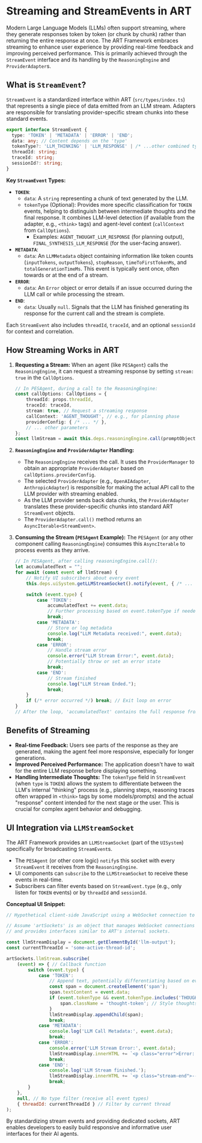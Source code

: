 # Streaming and StreamEvents in ART

Modern Large Language Models (LLMs) often support streaming, where they generate responses token by token (or chunk by chunk) rather than returning the entire response at once. The ART Framework embraces streaming to enhance user experience by providing real-time feedback and improving perceived performance. This is primarily achieved through the `StreamEvent` interface and its handling by the `ReasoningEngine` and `ProviderAdapter`s.

## What is `StreamEvent`?

`StreamEvent` is a standardized interface within ART (`src/types/index.ts`) that represents a single piece of data emitted from an LLM stream. Adapters are responsible for translating provider-specific stream chunks into these standard events.

```typescript
export interface StreamEvent {
  type: 'TOKEN' | 'METADATA' | 'ERROR' | 'END';
  data: any; // Content depends on the 'type'
  tokenType?: 'LLM_THINKING' | 'LLM_RESPONSE' | /* ...other combined types */;
  threadId: string;
  traceId: string;
  sessionId?: string;
}
```

**Key `StreamEvent` Types:**

*   **`TOKEN`**:
    *   `data`: A `string` representing a chunk of text generated by the LLM.
    *   `tokenType` (Optional): Provides more specific classification for `TOKEN` events, helping to distinguish between intermediate thoughts and the final response. It combines LLM-level detection (if available from the adapter, e.g., `<think>` tags) and agent-level context (`callContext` from `CallOptions`).
        *   Examples: `AGENT_THOUGHT_LLM_RESPONSE` (for planning output), `FINAL_SYNTHESIS_LLM_RESPONSE` (for the user-facing answer).
*   **`METADATA`**:
    *   `data`: An `LLMMetadata` object containing information like token counts (`inputTokens`, `outputTokens`), `stopReason`, `timeToFirstTokenMs`, and `totalGenerationTimeMs`. This event is typically sent once, often towards or at the end of a stream.
*   **`ERROR`**:
    *   `data`: An `Error` object or error details if an issue occurred during the LLM call or while processing the stream.
*   **`END`**:
    *   `data`: Usually `null`. Signals that the LLM has finished generating its response for the current call and the stream is complete.

Each `StreamEvent` also includes `threadId`, `traceId`, and an optional `sessionId` for context and correlation.

## How Streaming Works in ART

1.  **Requesting a Stream:**
    When an agent (like `PESAgent`) calls the `ReasoningEngine`, it can request a streaming response by setting `stream: true` in the `CallOptions`.

    ```typescript
    // In PESAgent, during a call to the ReasoningEngine:
    const callOptions: CallOptions = {
        threadId: props.threadId,
        traceId: traceId,
        stream: true, // Request a streaming response
        callContext: 'AGENT_THOUGHT', // e.g., for planning phase
        providerConfig: { /* ... */ },
        // ... other parameters
    };
    const llmStream = await this.deps.reasoningEngine.call(promptObject, callOptions);
    ```

2.  **`ReasoningEngine` and `ProviderAdapter` Handling:**
    *   The `ReasoningEngine` receives the call. It uses the `ProviderManager` to obtain an appropriate `ProviderAdapter` based on `callOptions.providerConfig`.
    *   The selected `ProviderAdapter` (e.g., `OpenAIAdapter`, `AnthropicAdapter`) is responsible for making the actual API call to the LLM provider with streaming enabled.
    *   As the LLM provider sends back data chunks, the `ProviderAdapter` translates these provider-specific chunks into standard ART `StreamEvent` objects.
    *   The `ProviderAdapter.call()` method returns an `AsyncIterable<StreamEvent>`.

3.  **Consuming the Stream (`PESAgent` Example):**
    The `PESAgent` (or any other component calling `ReasoningEngine`) consumes this `AsyncIterable` to process events as they arrive.

    ```typescript
    // In PESAgent, after calling reasoningEngine.call():
    let accumulatedText = "";
    for await (const event of llmStream) {
        // Notify UI subscribers about every event
        this.deps.uiSystem.getLLMStreamSocket().notify(event, { /* ... */ });

        switch (event.type) {
            case 'TOKEN':
                accumulatedText += event.data;
                // Further processing based on event.tokenType if needed
                break;
            case 'METADATA':
                // Store or log metadata
                console.log("LLM Metadata received:", event.data);
                break;
            case 'ERROR':
                // Handle stream error
                console.error("LLM Stream Error:", event.data);
                // Potentially throw or set an error state
                break;
            case 'END':
                // Stream finished
                console.log("LLM Stream Ended.");
                break;
        }
        if (/* error occurred */) break; // Exit loop on error
    }
    // After the loop, 'accumulatedText' contains the full response from this LLM call.
    ```

## Benefits of Streaming

*   **Real-time Feedback:** Users see parts of the response as they are generated, making the agent feel more responsive, especially for longer generations.
*   **Improved Perceived Performance:** The application doesn't have to wait for the entire LLM response before displaying something.
*   **Handling Intermediate Thoughts:** The `tokenType` field in `StreamEvent` (when `type` is `TOKEN`) allows the system to differentiate between the LLM's internal "thinking" process (e.g., planning steps, reasoning traces often wrapped in `<think>` tags by some models/prompts) and the actual "response" content intended for the next stage or the user. This is crucial for complex agent behavior and debugging.

## UI Integration via `LLMStreamSocket`

The ART Framework provides an `LLMStreamSocket` (part of the `UISystem`) specifically for broadcasting `StreamEvent`s.

*   The `PESAgent` (or other core logic) `notify`s this socket with every `StreamEvent` it receives from the `ReasoningEngine`.
*   UI components can `subscribe` to the `LLMStreamSocket` to receive these events in real-time.
*   Subscribers can filter events based on `StreamEvent.type` (e.g., only listen for `TOKEN` events) or by `threadId` and `sessionId`.

**Conceptual UI Snippet:**

```javascript
// Hypothetical client-side JavaScript using a WebSocket connection to ART's backend sockets

// Assume 'artSockets' is an object that manages WebSocket connections
// and provides interfaces similar to ART's internal sockets.

const llmStreamDisplay = document.getElementById('llm-output');
const currentThreadId = 'some-active-thread-id';

artSockets.llmStream.subscribe(
    (event) => { // Callback function
        switch (event.type) {
            case 'TOKEN':
                // Append text, potentially differentiating based on event.tokenType
                const span = document.createElement('span');
                span.textContent = event.data;
                if (event.tokenType && event.tokenType.includes('THOUGHT')) {
                    span.className = 'thought-token'; // Style thoughts differently
                }
                llmStreamDisplay.appendChild(span);
                break;
            case 'METADATA':
                console.log('LLM Call Metadata:', event.data);
                break;
            case 'ERROR':
                console.error('LLM Stream Error:', event.data);
                llmStreamDisplay.innerHTML += `<p class="error">Error: ${event.data.message || event.data}</p>`;
                break;
            case 'END':
                console.log('LLM Stream finished.');
                llmStreamDisplay.innerHTML += `<p class="stream-end">--- End of Stream ---</p>`;
                break;
        }
    },
    null, // No type filter (receive all event types)
    { threadId: currentThreadId } // Filter by current thread
);
```

By standardizing stream events and providing dedicated sockets, ART enables developers to easily build responsive and informative user interfaces for their AI agents.